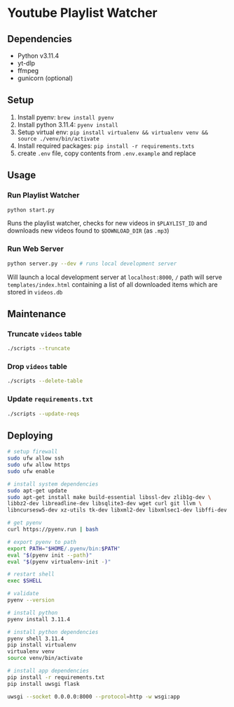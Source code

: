 # Youtube Playlist Watcher

## Dependencies

- Python v3.11.4
- yt-dlp
- ffmpeg
- gunicorn (optional)

## Setup

1. Install pyenv: `brew install pyenv`
2. Install python 3.11.4: `pyenv install`
3. Setup virtual env: `pip install virtualenv && virtualenv venv && source ./venv/bin/activate`
4. Install required packages: `pip install -r requirements.txts`
5. create `.env` file, copy contents from `.env.example` and replace

## Usage

### Run Playlist Watcher

```bash
python start.py
```

Runs the playlist watcher, checks for new videos in `$PLAYLIST_ID` and downloads new videos found to `$DOWNLOAD_DIR` (as `.mp3`)

### Run Web Server

```bash
python server.py --dev # runs local development server
```

Will launch a local development server at `localhost:8000`, `/` path will serve `templates/index.html` containing a list of all downloaded items which are stored in `videos.db`

## Maintenance

### Truncate `videos` table

```bash
./scripts --truncate
```

### Drop `videos` table

```bash
./scripts --delete-table
```

### Update `requirements.txt`

```bash
./scripts --update-reqs
```

## Deploying

```bash
# setup firewall
sudo ufw allow ssh
sudo ufw allow https
sudo ufw enable

# install system dependencies
sudo apt-get update
sudo apt-get install make build-essential libssl-dev zlib1g-dev \
libbz2-dev libreadline-dev libsqlite3-dev wget curl git llvm \
libncursesw5-dev xz-utils tk-dev libxml2-dev libxmlsec1-dev libffi-dev liblzma-dev

# get pyenv
curl https://pyenv.run | bash

# export pyenv to path
export PATH="$HOME/.pyenv/bin:$PATH"
eval "$(pyenv init --path)"
eval "$(pyenv virtualenv-init -)"

# restart shell
exec $SHELL

# validate
pyenv --version

# install python
pyenv install 3.11.4

# install python dependencies
pyenv shell 3.11.4
pip install virtualenv
virtualenv venv
source venv/bin/activate

# install app dependencies
pip install -r requirements.txt
pip install uwsgi flask

uwsgi --socket 0.0.0.0:8000 --protocol=http -w wsgi:app


```
